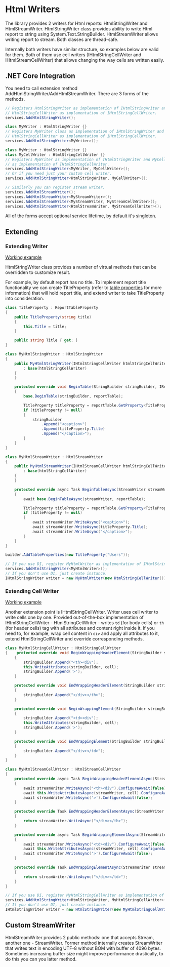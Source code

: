 # Html Writers

The library provides 2 writers for Html reports: HtmlStringWriter and HtmlStreamWriter. HtmlStringWriter class provides ability to write Html report to string using System.Text.StringBuilder. HtmlStreamWriter allows writing report to stream. Both classes are thread-safe.

Internally both writers have similar structure, so examples below are valid for them. Both of them use cell writers (IHtmlStringCellWriter and IHtmlStreamCellWriter) that allows changing the way cells are written easily.

## .NET Core Integration

You need to call extension method AddHtmlStringWriter/AddHtmlStreamWriter. There are 3 forms of the methods.

```c#
// Registers HtmlStringWriter as implementation of IHtmlStringWriter and
// HtmlStringCellWriter as implementation of IHtmlStringCellWriter.
services.AddHtmlStringWriter();

class MyWriter : HtmlStringWriter {}
// Registers MyWriter class as implementation of IHtmlStringWriter and
// HtmlStringCellWriter as implementation of IHtmlStringCellWriter.
services.AddHtmlStringWriter<MyWriter>();

class MyWriter : HtmlStringWriter {}
class MyCellWriter : HtmlStringCellWriter {}
// Registers MyWriter as implementation of IHtmlStringWriter and MyCellWriter
// as implementation of IHtmlStringCellWriter.
services.AddHtmlStringWriter<MyWriter, MyCellWriter>();
// Or if you need just your custom cell writer.
services.AddHtmlStringWriter<HtmlStringWriter, MyCellWriter>();

// Similarly you can register stream writer.
services.AddHtmlStreamWriter();
services.AddHtmlStreamWriter<MyStreamWriter>();
services.AddHtmlStreamWriter<MyStreamWriter, MyStreamCellWriter>();
services.AddHtmlStreamWriter<HtmlStreamWriter, MyStreamCellWriter>();

```

All of the forms accept optional service lifetime, by default it's singleton.

## Extending

### Extending Writer

[Working example](samples/html-writers/XReports.DocsSamples.HtmlWriters.ExtendingWriter/Program.cs)

HtmlStringWriter class provides a number of virtual methods that can be overridden to customize result.

For example, by default report has no title. To implement report title functionality we can create TitleProperty (refer to [table properties](../xreports.core/properties.md#table-properties) for more information) that will hold report title, and extend writer to take TitleProperty into consideration.

```c#
class TitleProperty : ReportTableProperty
{
    public TitleProperty(string title)
    {
        this.Title = title;
    }

    public string Title { get; }
}

class MyHtmlStringWriter : HtmlStringWriter
{
    public MyHtmlStringWriter(IHtmlStringCellWriter htmlStringCellWriter)
        : base(htmlStringCellWriter)
    {
    }

    protected override void BeginTable(StringBuilder stringBuilder, IReportTable<HtmlReportCell> reportTable)
    {
        base.BeginTable(stringBuilder, reportTable);

        TitleProperty titleProperty = reportTable.GetProperty<TitleProperty>();
        if (titleProperty != null)
        {
            stringBuilder
                .Append("<caption>")
                .Append(titleProperty.Title)
                .Append("</caption>");
        }
    }
}

class MyHtmlStreamWriter : HtmlStreamWriter
{
    public MyHtmlStreamWriter(IHtmlStreamCellWriter htmlStringCellWriter)
        : base(htmlStringCellWriter)
    {
    }

    protected override async Task BeginTableAsync(StreamWriter streamWriter, IReportTable<HtmlReportCell> reportTable)
    {
        await base.BeginTableAsync(streamWriter, reportTable);

        TitleProperty titleProperty = reportTable.GetProperty<TitleProperty>();
        if (titleProperty != null)
        {
            await streamWriter.WriteAsync("<caption>");
            await streamWriter.WriteAsync(titleProperty.Title);
            await streamWriter.WriteAsync("</caption>");
        }
    }
}

builder.AddTableProperties(new TitleProperty("Users"));

// If you use DI, register MyHtmlWriter as implementation of IHtmlStringWriter.
services.AddHtmlStringWriter<MyHtmlWriter>();
// If you don't use DI, just create instance.
IHtmlStringWriter writer = new MyHtmlWriter(new HtmlStringCellWriter());
```

### Extending Cell Writer

[Working example](samples/html-writers/XReports.DocsSamples.HtmlWriters.ExtendingCellWriter/Program.cs)

Another extension point is IHtmlStringCellWriter. Writer uses cell writer to write cells one by one. Provided out-of-the-box implementation of IHtmlStringCellWriter - HtmlStringCellWriter - writes `td` (for body cells) or `th` (for header cells) tag with all attributes and content right inside it. If you need to, for example, wrap cell content in `div` and apply all attributes to it, extend HtmlStringCellWriter and override corresponding methods.

```c#
class MyHtmlStringCellWriter : HtmlStringCellWriter
{    protected override void BeginWrappingHeaderElement(StringBuilder stringBuilder, HtmlReportCell cell)
    {
        stringBuilder.Append("<th><div");
        this.WriteAttributes(stringBuilder, cell);
        stringBuilder.Append('>');
    }

    protected override void EndWrappingHeaderElement(StringBuilder stringBuilder)
    {
        stringBuilder.Append("</div></th>");
    }

    protected override void BeginWrappingElement(StringBuilder stringBuilder, HtmlReportCell cell)
    {
        stringBuilder.Append("<td><div");
        this.WriteAttributes(stringBuilder, cell);
        stringBuilder.Append('>');
    }

    protected override void EndWrappingElement(StringBuilder stringBuilder)
    {
        stringBuilder.Append("</div></td>");
    }
}

class MyHtmlStreamCellWriter : HtmlStreamCellWriter
{
    protected override async Task BeginWrappingHeaderElementAsync(StreamWriter streamWriter, HtmlReportCell cell)
    {
        await streamWriter.WriteAsync("<th><div").ConfigureAwait(false);
        await this.WriteAttributesAsync(streamWriter, cell).ConfigureAwait(false);
        await streamWriter.WriteAsync('>').ConfigureAwait(false);
    }

    protected override Task EndWrappingHeaderElementAsync(StreamWriter streamWriter)
    {
        return streamWriter.WriteAsync("</div></th>");
    }

    protected override async Task BeginWrappingElementAsync(StreamWriter streamWriter, HtmlReportCell cell)
    {
        await streamWriter.WriteAsync("<td><div").ConfigureAwait(false);
        await this.WriteAttributesAsync(streamWriter, cell).ConfigureAwait(false);
        await streamWriter.WriteAsync('>').ConfigureAwait(false);
    }

    protected override Task EndWrappingElementAsync(StreamWriter streamWriter)
    {
        return streamWriter.WriteAsync("</div></td>");
    }
}

// If you use DI, register MyHtmlStringCellWriter as implementation of IHtmlStringCellWriter.
services.AddHtmlStringWriter<HtmlStringWriter, MyHtmlStringCellWriter>();
// If you don't use DI, just create instance.
IHtmlStringWriter writer = new HtmlStringWriter(new MyHtmlStringCellWriter());
```


## Custom StreamWriter

HtmlStreamWriter provides 2 public methods: one that accepts Stream, another one - StreamWriter. Former method internally creates StreamWriter that writes text in encoding UTF-8 without BOM with buffer of 4096 bytes. Sometimes increasing buffer size might improve performance drastically, to do this you can you latter method.
